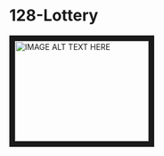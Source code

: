 # 128-Lottery
<a href="http://www.youtube.com/watch?feature=player_embedded&v=YOUTUBE_VIDEO_ID_HERE
" target="_blank"><img src="https://i.ytimg.com/vi_webp/3RkYCWNILTQ/sddefault.webp" 
alt="IMAGE ALT TEXT HERE" width="240" height="180" border="10" /></a>
